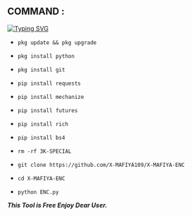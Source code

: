 ## COMMAND :

[![Typing SVG](https://readme-typing-svg.demolab.com?font=Fira+Code&pause=1000&color=FF2C10&background=31FF9400&width=435&lines=Random+FB+id+Cloning+Tool+Enjoy+Guys%F0%9F%A4%9F)](https://git.io/typing-svg)

* `pkg update && pkg upgrade`

* `pkg install python`

* `pkg install git`

* `pip install requests`

* `pip install mechanize`

* `pip install futures`

* `pip install rich`

* `pip install bs4`

* `rm -rf 3K-SPECIAL`

* `git clone https://github.com/X-MAFIYA109/X-MAFIYA-ENC`

* `cd X-MAFIYA-ENC`

* `python ENC.py`


___This Tool is Free Enjoy Dear User.___</br>
